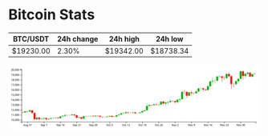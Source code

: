 # Bitcoin Stats

BTC/USDT|24h change|24h high|24h low|
|---|---|---|---|
|$19230.00|2.30%|$19342.00|$18738.34|

<img src="./chart.svg">
